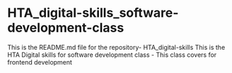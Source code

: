 # HTA_digital-skills_software-development-class
This is the README.md file for the repository- HTA_digital-skills
This is the HTA Digital skills for software development class - This class covers for frontend development
